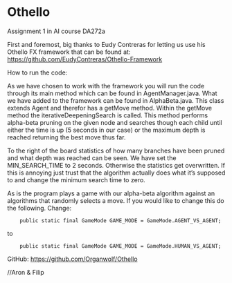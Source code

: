 # Othello
Assignment 1 in AI course DA272a

First and foremost, big thanks to Eudy Contreras for letting us use his Othello FX framework that can be found at: https://github.com/EudyContreras/Othello-Framework

How to run the code:

As we have chosen to work with the framework you will run the code through its main method which can be found in AgentManager.java. 
What we have added to the framework can be found in AlphaBeta.java. This class extends Agent and therefor has a getMove method. Within the getMove method the iterativeDeepeningSearch is called. This method performs alpha-beta pruning on the given node and searches though each child until either the time is up (5 seconds in our case) or the maximum depth is reached returning the best move thus far.

To the right of the board statistics of how many branches have been pruned and what depth was reached can be seen. We have set the MIN_SEARCH_TIME to 2 seconds. Otherwise the statistics get overwritten. If this is annoying just trust that the algorithm actually does what it’s supposed to and change the minimum search time to zero.

As is the program plays a game with our alpha-beta algorithm against an algorithms that randomly selects a move. If you would like to change this do the following. Change:  

```
	public static final GameMode GAME_MODE = GameMode.AGENT_VS_AGENT;
```

to 

```
	public static final GameMode GAME_MODE = GameMode.HUMAN_VS_AGENT;
```


GitHub: https://github.com/Organwolf/Othello

//Aron & Filip

